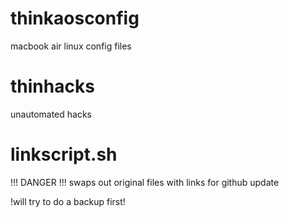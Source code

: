 # thinkaosconfig
macbook air linux config files



# thinhacks
unautomated hacks

# linkscript.sh
!!! DANGER !!!
swaps out original files with links for github update 

!will try to do a backup first!


